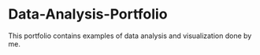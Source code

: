 # Data-Analysis-Portfolio
This portfolio contains examples of data analysis and visualization done by me.
